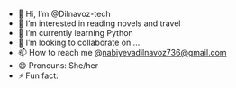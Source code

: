 - 👋 Hi, I’m @Dilnavoz-tech
- 👀 I’m interested in reading novels and travel 
- 🌱 I’m currently learning Python
- 💞️ I’m looking to collaborate on ...
- 📫 How to reach me @nabiyevadilnavoz736@gmail.com
- 😄 Pronouns: She/her
- ⚡ Fun fact: 

<!---
Dilnavoz-tech/Dilnavoz-tech is a ✨ special ✨ repository because its `README.md` (this file) appears on your GitHub profile.
You can click the Preview link to take a look at your changes.
--->
